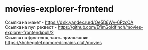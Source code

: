 # movies-explorer-frontend

Ссылка на макет - https://disk.yandex.ru/d/Oe5D6Wv-6PzdOA \
Ссылка на пул реквест - https://github.com/EfimGoldfinch/movies-explorer-frontend/pull/2 \
Ссылка на фронтенд часть приложения - https://shchegolef.nomoredomains.club/movies 
